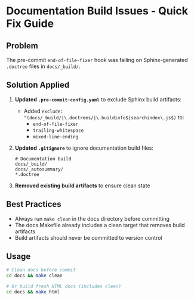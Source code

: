 # Documentation Build Issues - Quick Fix Guide

## Problem

The pre-commit `end-of-file-fixer` hook was failing on Sphinx-generated `.doctree` files in `docs/_build/`.

## Solution Applied

1. **Updated `.pre-commit-config.yaml`** to exclude Sphinx build artifacts:
   - Added `exclude: ^(docs/_build/|\.doctrees/|\.buildinfo$|searchindex\.js$)` to:
     - `end-of-file-fixer`
     - `trailing-whitespace`
     - `mixed-line-ending`

2. **Updated `.gitignore`** to ignore documentation build files:

   ```
   # Documentation build
   docs/_build/
   docs/_autosummary/
   *.doctree
   ```

3. **Removed existing build artifacts** to ensure clean state

## Best Practices

- Always run `make clean` in the docs directory before committing
- The docs Makefile already includes a clean target that removes build artifacts
- Build artifacts should never be committed to version control

## Usage

```bash
# Clean docs before commit
cd docs && make clean

# Or build fresh HTML docs (includes clean)
cd docs && make html
```
